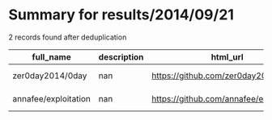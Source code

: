 
# Summary for results/2014/09/21
    
2 records found after deduplication

| full_name | description | html_url | matched_list | matched_count | pushed_at | size | stargazers_count | language | forks_count | vul_ids |
|----------------------|---------------|-----------------------------------------|----------------|-----------------|---------------------------|--------|--------------------|------------|---------------|-----------|
| zer0day2014/0day | nan | https://github.com/zer0day2014/0day | ['0day'] | 1 | 2014-09-21 08:54:59+00:00 | 0 | 0 | nan | 0 | [] |
| annafee/exploitation | nan | https://github.com/annafee/exploitation | ['exploit'] | 1 | 2014-09-21 22:36:42+00:00 | 0 | 0 | nan | 0 | [] |
